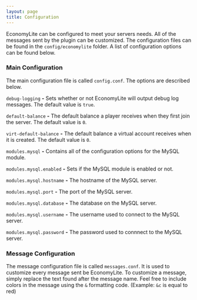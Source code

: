 ```yaml
---
layout: page
title: Configuration
---
```


EconomyLite can be configured to meet your servers needs. All of the messages sent by the plugin can be customized.
The configuration files can be found in the `config/economylite` folder. A list of configuration options can be found below.

### Main Configuration

The main configuration file is called `config.conf`. The options are described below.

`debug-logging` **-** Sets whether or not EconomyLite will output debug log messages. The default value is `true`.

`default-balance` **-** The default balance a player receives when they first join the server. The default value is `0`.

`virt-default-balance` **-** The default balance a virtual account receives when it is created. The default value is `0`.

`modules.mysql` **-** Contains all of the configuration options for the MySQL module.

`modules.mysql.enabled` **-** Sets if the MySQL module is enabled or not.

`modules.mysql.hostname` **-** The hostname of the MySQL server.

`modules.mysql.port` **-** The port of the MySQL server.

`modules.mysql.database` **-** The database on the MySQL server.

`modules.mysql.username` **-** The username used to connect to the MySQL server.

`modules.mysql.password` **-** The password used to connnect to the MySQL server.

### Message Configuration

The message configuration file is called `messages.conf`. It is used to customize every message sent be EconomyLite. To
customize a message, simply replace the text found after the message name. Feel free to include colors in the message
using the `&` formatting code. (Example: `&c` is equal to red)
